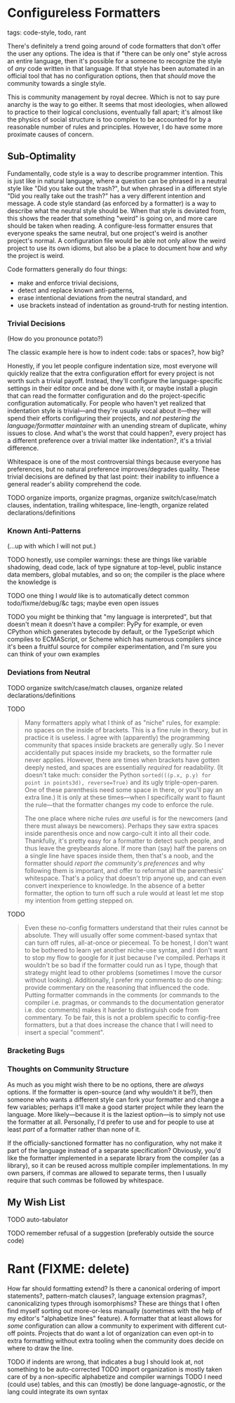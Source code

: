 # Configureless Formatters
tags: code-style, todo, rant

There's definitely a trend going around of code formatters that don't offer the user any options.
The idea is that if "there can be only one" style across an entire language, then it's possible for a someone to recognize the style of _any_ code written in that language.
If that style has been automated in an official tool that has no configuration options, then that _should_ move the community towards a single style.

This is community management by royal decree.
Which is not to say pure anarchy is the way to go either.
It seems that most ideologies, when allowed to practice to their logical conclusions, eventually fall apart;
  it's almost like the physics of social structure is too complex to be accounted for by a reasonable number of rules and principles.
However, I do have some more proximate causes of concern.

## Sub-Optimality

Fundamentally, code style is a way to describe programmer intention.
This is just like in natural language, where a question can be phrased in a neutral style like "Did you take out the trash?", but when phrased in a different style "Did you really take out the trash?" has a very different intention and message.
A code style standard (as enforced by a formatter) is a way to describe what the neutral style should be.
When that style is deviated from, this shows the reader that something "weird" is going on, and more care should be taken when reading.
A configure-less formatter ensures that everyone speaks the same neutral, but one project's weird is another project's normal.
A configuration file would be able not only allow the weird project to use its own idioms, but also be a place to document how and _why_ the project is weird.

Code formatters generally do four things:
  * make and enforce trivial decisions,
  * detect and replace known anti-patterns,
  * erase intentional deviations from the neutral standard, and
  * use brackets instead of indentation as ground-truth for nesting intention.



### Trivial Decisions

(How do you pronounce potato?)

The classic example here is how to indent code: tabs or spaces?, how big?

Honestly, if you let people configure indentation size, most everyone will quickly realize that the extra configuration effort for every project is not worth such a trivial payoff.
Instead, they'll configure the language-specific settings in their editor once and be done with it, or maybe install a plugin that can read the formatter configuration and do the project-specific configuration automatically.
For people who haven't yet realized that indentation style is trivial—and they're usually vocal about it—they will spend their efforts configuring their projects, and _not pestering the language/formatter maintainer_ with an unending stream of duplicate, whiny issues to close.
And what's the worst that could happen?, every project has a different preference over a trivial matter like indentation?, it's a trivial difference.

Whitespace is one of the most controversial things because everyone has preferences, but no natural preference improves/degrades quality.
These trivial decisions are defined by that last point: their inability to influence a general reader's ability comprehend the code.

TODO organize imports, organize pragmas, organize switch/case/match clauses, indentation, trailing whitespace, line-length, organize related declarations/definitions

### Known Anti-Patterns

(…up with which I will not put.)

TODO honestly, use compiler warnings: these are things like variable shadowing, dead code, lack of type signature at top-level, public instance data members, global mutables, and so on; the compiler is the place where the knowledge is

TODO one thing I _would_ like is to automatically detect common todo/fixme/debug/&c tags; maybe even open issues

TODO you might be thinking that "my language is interpreted", but that doesn't mean it doesn't have a compiler: PyPy for example, or even CPython which generates bytecode by default, or the TypeScript which compiles to ECMAScript, or Scheme which has numerous compilers since it's been a fruitful source for compiler experimentation, and I'm sure you can think of your own examples

### Deviations from Neutral

TODO organize switch/case/match clauses, organize related declarations/definitions


TODO
> Many formatters apply what I think of as "niche" rules, for example: no spaces on the inside of brackets.
> This is a fine rule in theory, but in practice it is useless.
> I agree with (apparently) the programming community that spaces inside brackets are generally ugly.
> So I never accidentally put spaces inside my brackets, so the formatter rule never applies.
> However, there are times when brackets have gotten deeply nested, and spaces are essentially _required_ for readability.
> (It doesn't take much: consider the Python `sorted(((p.x, p.y) for point in points3d), reverse=True)` and its ugly triple-open-paren.
>   One of these parenthesis need some space in there, or you'll pay an extra line.)
> It is only at these times—when I specifically want to flaunt the rule—that the formatter changes my code to enforce the rule.
> 
> The one place where niche rules _are_ useful is for the newcomers (and there must always be newcomers).
> Perhaps they saw extra spaces inside parenthesis once and now cargo-cult it into all their code.
> Thankfully, it's pretty easy for a formatter to detect such people, and thus leave the greybeards alone.
> If more than (say) half the parens on a single line have spaces inside them, then that's a noob, and the formatter should
>   _report the community's preferences_ and why following them is important, and
>   offer to reformat all the parenthesis' whitespace.
> That's a policy that doesn't trip anyone up, and can even convert inexperience to knowledge.
> In the absence of a better formatter, the option to turn off such a rule would at least let me stop my intention from getting stepped on.

TODO
> Even these no-config formatters understand that their rules cannot be absolute.
> They will usually offer some comment-based syntax that can turn off rules, all-at-once or piecemeal.
> To be honest, I don't want to be bothered to learn yet another niche-use syntax, and I don't want to stop my flow to google for it just because I've compiled.
> Perhaps it wouldn't be so bad if the formatter could run as I type, though that strategy might lead to other problems (sometimes I move the cursor without looking).
> Additionally, I prefer my comments to do one thing: provide commentary on the reasoning that influenced the code.
> Putting formatter commands in the comments (or commands to the compiler i.e. pragmas, or commands to the documentation generator i.e. doc comments) makes it harder to distinguish code from commentary.
> To be fair, this is not a problem specific to config-free formatters, but a that does increase the chance that I will need to insert a special "comment".


### Bracketing Bugs

### Thoughts on Community Structure

As much as you might wish there to be no options, there are _always_ options.
If the formatter is open-source (and why wouldn't it be?), then someone who wants a different style can fork your formatter and change a few variables; perhaps it'll make a good starter project while they learn the language.
More likely—because it is the laziest option—is to simply not use the formatter at all.
Personally, I'd prefer to use and for people to use at least _part_ of a formatter rather than none of it.

If the officially-sanctioned formatter has no configuration, why not make it part of the language instead of a separate specification?
Obviously, you'd like the formatter implemented in a separate library from the compiler (as a library), so it can be reused across multiple compiler implementations.
In my own parsers, if commas are allowed to separate terms, then I usually require that such commas be followed by whitespace.


## My Wish List


TODO auto-tabulator

TODO remember refusal of a suggestion (preferably outside the source code)




# Rant (FIXME: delete)








How far should formatting extend?
Is there a canonical ordering of import statements?, pattern-match clauses?, language extension pragmas?, canonicalizing types through isomorphisms?
These are things that I often find myself sorting out more-or-less manually (sometimes with the help of my editor's "alphabetize lines" feature).
A formatter that at least allows for _some_ configuration can allow a community to experiment with different cut-off points.
Projects that do want a lot of organization can even opt-in to extra formatting without extra tooling when the community does decide on where to draw the line.






TODO if indents are wrong, that indicates a bug I should look at, not something to be auto-corrected
TODO import organization is mostly taken care of by a non-specific alphabetize and compiler warnings
TODO I need (could use) tables, and this can (mostly) be done language-agnostic, or the lang could integrate its own syntax

